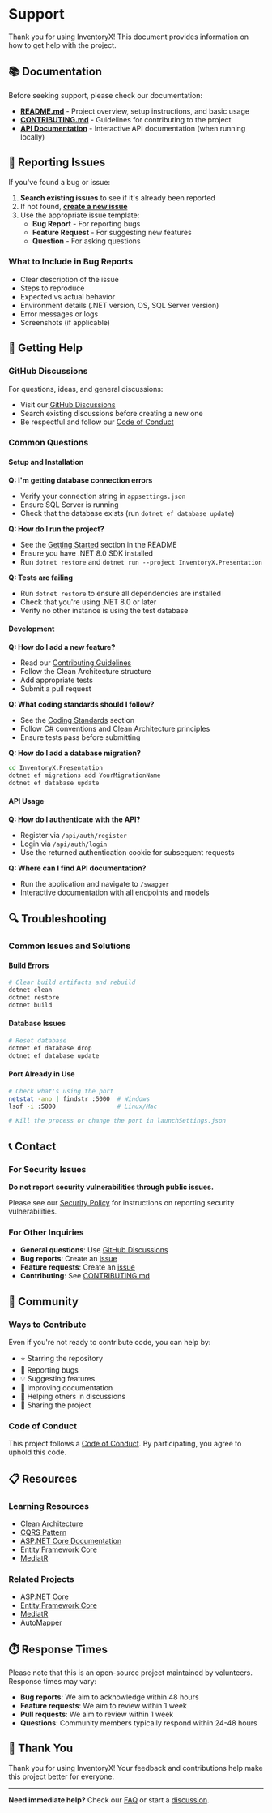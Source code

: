 # Support

Thank you for using InventoryX! This document provides information on how to get help with the project.

## 📚 Documentation

Before seeking support, please check our documentation:

- **[README.md](README.md)** - Project overview, setup instructions, and basic usage
- **[CONTRIBUTING.md](CONTRIBUTING.md)** - Guidelines for contributing to the project
- **[API Documentation](https://localhost:7xxx/swagger)** - Interactive API documentation (when running locally)

## 🐛 Reporting Issues

If you've found a bug or issue:

1. **Search existing issues** to see if it's already been reported
2. If not found, **[create a new issue](../../issues/new/choose)**
3. Use the appropriate issue template:
   - **Bug Report** - For reporting bugs
   - **Feature Request** - For suggesting new features
   - **Question** - For asking questions

### What to Include in Bug Reports

- Clear description of the issue
- Steps to reproduce
- Expected vs actual behavior
- Environment details (.NET version, OS, SQL Server version)
- Error messages or logs
- Screenshots (if applicable)

## 💬 Getting Help

### GitHub Discussions

For questions, ideas, and general discussions:
- Visit our [GitHub Discussions](../../discussions)
- Search existing discussions before creating a new one
- Be respectful and follow our [Code of Conduct](CODE_OF_CONDUCT.md)

### Common Questions

#### Setup and Installation

**Q: I'm getting database connection errors**
- Verify your connection string in `appsettings.json`
- Ensure SQL Server is running
- Check that the database exists (run `dotnet ef database update`)

**Q: How do I run the project?**
- See the [Getting Started](README.md#-getting-started) section in the README
- Ensure you have .NET 8.0 SDK installed
- Run `dotnet restore` and `dotnet run --project InventoryX.Presentation`

**Q: Tests are failing**
- Run `dotnet restore` to ensure all dependencies are installed
- Check that you're using .NET 8.0 or later
- Verify no other instance is using the test database

#### Development

**Q: How do I add a new feature?**
- Read our [Contributing Guidelines](CONTRIBUTING.md)
- Follow the Clean Architecture structure
- Add appropriate tests
- Submit a pull request

**Q: What coding standards should I follow?**
- See the [Coding Standards](CONTRIBUTING.md#coding-standards) section
- Follow C# conventions and Clean Architecture principles
- Ensure tests pass before submitting

**Q: How do I add a database migration?**
```bash
cd InventoryX.Presentation
dotnet ef migrations add YourMigrationName
dotnet ef database update
```

#### API Usage

**Q: How do I authenticate with the API?**
- Register via `/api/auth/register`
- Login via `/api/auth/login`
- Use the returned authentication cookie for subsequent requests

**Q: Where can I find API documentation?**
- Run the application and navigate to `/swagger`
- Interactive documentation with all endpoints and models

## 🔍 Troubleshooting

### Common Issues and Solutions

#### Build Errors

```bash
# Clear build artifacts and rebuild
dotnet clean
dotnet restore
dotnet build
```

#### Database Issues

```bash
# Reset database
dotnet ef database drop
dotnet ef database update
```

#### Port Already in Use

```bash
# Check what's using the port
netstat -ano | findstr :5000  # Windows
lsof -i :5000                 # Linux/Mac

# Kill the process or change the port in launchSettings.json
```

## 📞 Contact

### For Security Issues

**Do not report security vulnerabilities through public issues.**

Please see our [Security Policy](SECURITY.md) for instructions on reporting security vulnerabilities.

### For Other Inquiries

- **General questions**: Use [GitHub Discussions](../../discussions)
- **Bug reports**: Create an [issue](../../issues/new/choose)
- **Feature requests**: Create an [issue](../../issues/new/choose)
- **Contributing**: See [CONTRIBUTING.md](CONTRIBUTING.md)

## 🤝 Community

### Ways to Contribute

Even if you're not ready to contribute code, you can help by:

- ⭐ Starring the repository
- 🐛 Reporting bugs
- 💡 Suggesting features
- 📖 Improving documentation
- 💬 Helping others in discussions
- 🔄 Sharing the project

### Code of Conduct

This project follows a [Code of Conduct](CODE_OF_CONDUCT.md). By participating, you agree to uphold this code.

## 📋 Resources

### Learning Resources

- [Clean Architecture](https://blog.cleancoder.com/uncle-bob/2012/08/13/the-clean-architecture.html)
- [CQRS Pattern](https://docs.microsoft.com/en-us/azure/architecture/patterns/cqrs)
- [ASP.NET Core Documentation](https://docs.microsoft.com/en-us/aspnet/core/)
- [Entity Framework Core](https://docs.microsoft.com/en-us/ef/core/)
- [MediatR](https://github.com/jbogard/MediatR)

### Related Projects

- [ASP.NET Core](https://github.com/dotnet/aspnetcore)
- [Entity Framework Core](https://github.com/dotnet/efcore)
- [MediatR](https://github.com/jbogard/MediatR)
- [AutoMapper](https://github.com/AutoMapper/AutoMapper)

## ⏱️ Response Times

Please note that this is an open-source project maintained by volunteers. Response times may vary:

- **Bug reports**: We aim to acknowledge within 48 hours
- **Feature requests**: We aim to review within 1 week
- **Pull requests**: We aim to review within 1 week
- **Questions**: Community members typically respond within 24-48 hours

## 🙏 Thank You

Thank you for using InventoryX! Your feedback and contributions help make this project better for everyone.

---

**Need immediate help?** Check our [FAQ](../../discussions/categories/q-a) or start a [discussion](../../discussions/new).
